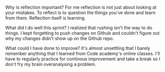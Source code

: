 Why is reflection important?
For me reflection is not just about looking at your mistakes. To reflect is to question the things you've done and learn from them. Reflection itself is learning.  

What did I do well this sprint?
I realized that rushing isn't the way to do things. I kept forgetting to push changes on Github and couldn't figure out why my changes didn't show up on the Github repo.

What could I have done to improve?
It's almost unsettling that I barely remember anything that I learned from Code academy's online classes. I'll have to regularly practice for continous improvement and take a break so I don't fry my brain overanalysing a problem.  
